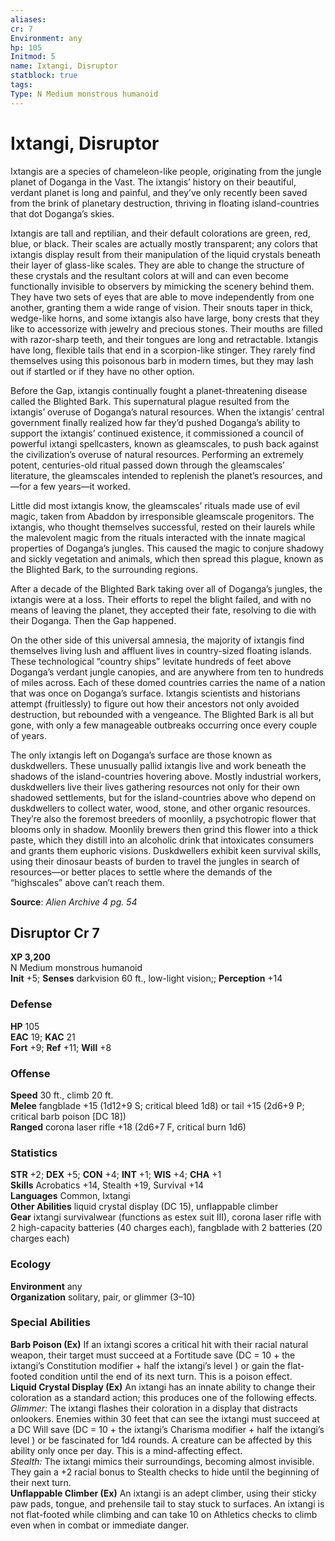 ```yaml
---
aliases: 
cr: 7
Environment: any
hp: 105
Initmod: 5
name: Ixtangi, Disruptor
statblock: true
tags: 
Type: N Medium monstrous humanoid
---
```


# Ixtangi, Disruptor

Ixtangis are a species of chameleon-like people, originating from the jungle planet of Doganga in the Vast. The ixtangis’ history on their beautiful, verdant planet is long and painful, and they’ve only recently been saved from the brink of planetary destruction, thriving in floating island-countries that dot Doganga’s skies.

Ixtangis are tall and reptilian, and their default colorations are green, red, blue, or black. Their scales are actually mostly transparent; any colors that ixtangis display result from their manipulation of the liquid crystals beneath their layer of glass-like scales. They are able to change the structure of these crystals and the resultant colors at will and can even become functionally invisible to observers by mimicking the scenery behind them. They have two sets of eyes that are able to move independently from one another, granting them a wide range of vision. Their snouts taper in thick, wedge-like horns, and some ixtangis also have large, bony crests that they like to accessorize with jewelry and precious stones. Their mouths are filled with razor-sharp teeth, and their tongues are long and retractable. Ixtangis have long, flexible tails that end in a scorpion-like stinger. They rarely find themselves using this poisonous barb in modern times, but they may lash out if startled or if they have no other option.

Before the Gap, ixtangis continually fought a planet-threatening disease called the Blighted Bark. This supernatural plague resulted from the ixtangis’ overuse of Doganga’s natural resources. When the ixtangis’ central government finally realized how far they’d pushed Doganga’s ability to support the ixtangis’ continued existence, it commissioned a council of powerful ixtangi spellcasters, known as gleamscales, to push back against the civilization’s overuse of natural resources. Performing an extremely potent, centuries-old ritual passed down through the gleamscales’ literature, the gleamscales intended to replenish the planet’s resources, and—for a few years—it worked.

Little did most ixtangis know, the gleamscales’ rituals made use of evil magic, taken from Abaddon by irresponsible gleamscale progenitors. The ixtangis, who thought themselves successful, rested on their laurels while the malevolent magic from the rituals interacted with the innate magical properties of Doganga’s jungles. This caused the magic to conjure shadowy and sickly vegetation and animals, which then spread this plague, known as the Blighted Bark, to the surrounding regions.

After a decade of the Blighted Bark taking over all of Doganga’s jungles, the ixtangis were at a loss. Their efforts to repel the blight failed, and with no means of leaving the planet, they accepted their fate, resolving to die with their Doganga. Then the Gap happened.

On the other side of this universal amnesia, the majority of ixtangis find themselves living lush and affluent lives in country-sized floating islands. These technological “country ships” levitate hundreds of feet above Doganga’s verdant jungle canopies, and are anywhere from ten to hundreds of miles across. Each of these domed countries carries the name of a nation that was once on Doganga’s surface. Ixtangis scientists and historians attempt (fruitlessly) to figure out how their ancestors not only avoided destruction, but rebounded with a vengeance. The Blighted Bark is all but gone, with only a few manageable outbreaks occurring once every couple of years.

The only ixtangis left on Doganga’s surface are those known as duskdwellers. These unusually pallid ixtangis live and work beneath the shadows of the island-countries hovering above. Mostly industrial workers, duskdwellers live their lives gathering resources not only for their own shadowed settlements, but for the island-countries above who depend on duskdwellers to collect water, wood, stone, and other organic resources. They’re also the foremost breeders of moonlily, a psychotropic flower that blooms only in shadow. Moonlily brewers then grind this flower into a thick paste, which they distill into an alcoholic drink that intoxicates consumers and grants them euphoric visions. Duskdwellers exhibit keen survival skills, using their dinosaur beasts of burden to travel the jungles in search of resources—or better places to settle where the demands of the “highscales” above can’t reach them.

**Source**:  _Alien Archive 4 pg. 54_

## Disruptor Cr 7

**XP 3,200**  
N Medium monstrous humanoid  
**Init** +5; **Senses** darkvision 60 ft., low-light vision;; **Perception** +14  

### Defense

**HP** 105  
**EAC** 19; **KAC** 21  
**Fort** +9; **Ref** +11; **Will** +8  

### Offense

**Speed** 30 ft., climb 20 ft.  
**Melee** fangblade +15 (1d12+9 S; critical bleed 1d8) or tail +15 (2d6+9 P; critical barb poison \[DC 18\])  
**Ranged** corona laser rifle +18 (2d6+7 F, critical burn 1d6)

### Statistics

**STR** +2; **DEX** +5; **CON** +4; **INT** +1; **WIS** +4; **CHA** +1  
**Skills** Acrobatics +14, Stealth +19, Survival +14  
**Languages** Common, Ixtangi  
**Other Abilities** liquid crystal display (DC 15), unflappable climber  
**Gear** ixtangi survivalwear (functions as estex suit III), corona laser rifle with 2 high-capacity batteries (40 charges each), fangblade with 2 batteries (20 charges each)

### Ecology

**Environment** any  
**Organization** solitary, pair, or glimmer (3–10)

### Special Abilities

**Barb Poison (Ex)** If an ixtangi scores a critical hit with their racial natural weapon, their target must succeed at a Fortitude save (DC = 10 + the ixtangi’s Constitution modifier + half the ixtangi’s level ) or gain the flat-footed condition until the end of its next turn. This is a poison effect.  
**Liquid Crystal Display (Ex)** An ixtangi has an innate ability to change their coloration as a standard action; this produces one of the following effects.  
_Glimmer:_ The ixtangi flashes their coloration in a display that distracts onlookers. Enemies within 30 feet that can see the ixtangi must succeed at a DC Will save (DC = 10 + the ixtangi’s Charisma modifier + half the ixtangi’s level ) or be fascinated for 1d4 rounds. A creature can be affected by this ability only once per day. This is a mind-affecting effect.  
_Stealth:_ The ixtangi mimics their surroundings, becoming almost invisible. They gain a +2 racial bonus to Stealth checks to hide until the beginning of their next turn.  
**Unflappable Climber (Ex)** An ixtangi is an adept climber, using their sticky paw pads, tongue, and prehensile tail to stay stuck to surfaces. An ixtangi is not flat-footed while climbing and can take 10 on Athletics checks to climb even when in combat or immediate danger.
